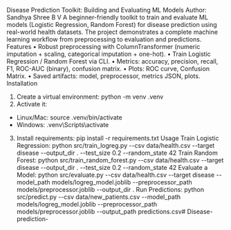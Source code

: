 Disease Prediction Toolkit: Building and
Evaluating ML Models
Author: Sandhya Shree B V
A beginner-friendly toolkit to train and evaluate ML models (Logistic Regression, Random Forest)
for disease prediction using real-world health datasets. The project demonstrates a complete
machine learning workflow from preprocessing to evaluation and predictions.
Features
• Robust preprocessing with ColumnTransformer (numeric imputation + scaling, categorical
imputation + one-hot).
• Train Logistic Regression / Random Forest via CLI.
• Metrics: accuracy, precision, recall, F1, ROC-AUC (binary), confusion matrix.
• Plots: ROC curve, Confusion Matrix.
• Saved artifacts: model, preprocessor, metrics JSON, plots.
Installation
1. Create a virtual environment:
python -m venv .venv
2. Activate it:
- Linux/Mac: source .venv/bin/activate
- Windows: .venv\Scripts\activate
3. Install requirements:
pip install -r requirements.txt
Usage
Train Logistic Regression:
python src/train_logreg.py --csv data/health.csv --target disease --output_dir . --test_size 0.2
--random_state 42
Train Random Forest:
python src/train_random_forest.py --csv data/health.csv --target disease --output_dir . --test_size
0.2 --random_state 42
Evaluate a Model:
python src/evaluate.py --csv data/health.csv --target disease --model_path
models/logreg_model.joblib --preprocessor_path models/preprocessor.joblib --output_dir .
Run Predictions:
python src/predict.py --csv data/new_patients.csv --model_path models/logreg_model.joblib
--preprocessor_path models/preprocessor.joblib --output_path predictions.csv# Disease-prediction-
